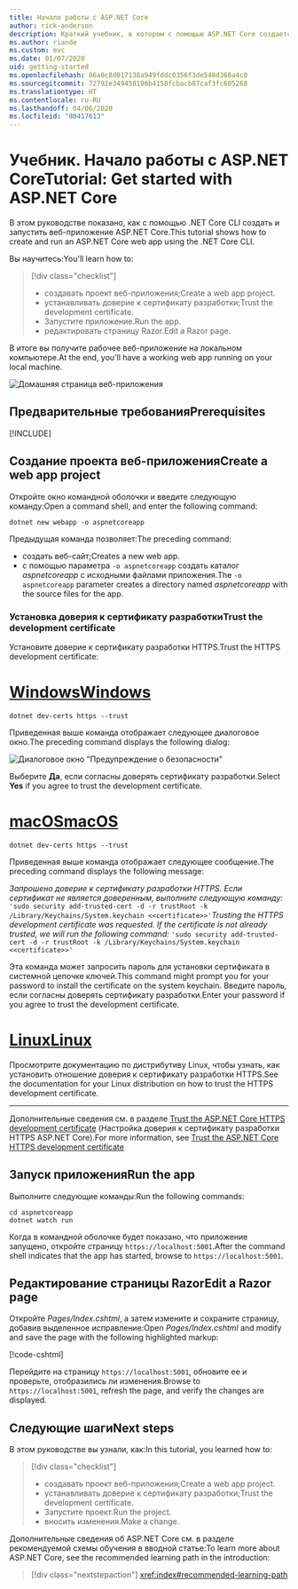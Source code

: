 ```yaml
---
title: Начало работы с ASP.NET Core
author: rick-anderson
description: Краткий учебник, в котором с помощью ASP.NET Core создается и запускается простое приложение Hello World.
ms.author: riande
ms.custom: mvc
ms.date: 01/07/2020
uid: getting-started
ms.openlocfilehash: 86a0c8d017138a949fddc0356f3de548d368a4c0
ms.sourcegitcommit: 72792e349458190b4158fcbacb87caf3fc605268
ms.translationtype: HT
ms.contentlocale: ru-RU
ms.lasthandoff: 04/06/2020
ms.locfileid: "80417613"
---
```

# <a name="tutorial-get-started-with-aspnet-core"></a><span data-ttu-id="971fc-103">Учебник. Начало работы с ASP.NET Core</span><span class="sxs-lookup"><span data-stu-id="971fc-103">Tutorial: Get started with ASP.NET Core</span></span>

<span data-ttu-id="971fc-104">В этом руководстве показано, как с помощью .NET Core CLI создать и запустить веб-приложение ASP.NET Core.</span><span class="sxs-lookup"><span data-stu-id="971fc-104">This tutorial shows how to create and run an ASP.NET Core web app using the .NET Core CLI.</span></span>

<span data-ttu-id="971fc-105">Вы научитесь:</span><span class="sxs-lookup"><span data-stu-id="971fc-105">You'll learn how to:</span></span>

> [!div class="checklist"]
> * <span data-ttu-id="971fc-106">создавать проект веб-приложения;</span><span class="sxs-lookup"><span data-stu-id="971fc-106">Create a web app project.</span></span>
> * <span data-ttu-id="971fc-107">устанавливать доверие к сертификату разработки;</span><span class="sxs-lookup"><span data-stu-id="971fc-107">Trust the development certificate.</span></span>
> * <span data-ttu-id="971fc-108">Запустите приложение.</span><span class="sxs-lookup"><span data-stu-id="971fc-108">Run the app.</span></span>
> * <span data-ttu-id="971fc-109">редактировать страницу Razor.</span><span class="sxs-lookup"><span data-stu-id="971fc-109">Edit a Razor page.</span></span>

<span data-ttu-id="971fc-110">В итоге вы получите рабочее веб-приложение на локальном компьютере.</span><span class="sxs-lookup"><span data-stu-id="971fc-110">At the end, you'll have a working web app running on your local machine.</span></span>

![Домашняя страница веб-приложения](_static/home-page.png)

## <a name="prerequisites"></a><span data-ttu-id="971fc-112">Предварительные требования</span><span class="sxs-lookup"><span data-stu-id="971fc-112">Prerequisites</span></span>

[!INCLUDE[](~/includes/3.1-SDK.md)]

## <a name="create-a-web-app-project"></a><span data-ttu-id="971fc-113">Создание проекта веб-приложения</span><span class="sxs-lookup"><span data-stu-id="971fc-113">Create a web app project</span></span>

<span data-ttu-id="971fc-114">Откройте окно командной оболочки и введите следующую команду:</span><span class="sxs-lookup"><span data-stu-id="971fc-114">Open a command shell, and enter the following command:</span></span>

```dotnetcli
dotnet new webapp -o aspnetcoreapp
```

<span data-ttu-id="971fc-115">Предыдущая команда позволяет:</span><span class="sxs-lookup"><span data-stu-id="971fc-115">The preceding command:</span></span>

* <span data-ttu-id="971fc-116">создать веб-сайт;</span><span class="sxs-lookup"><span data-stu-id="971fc-116">Creates a new web app.</span></span>  
* <span data-ttu-id="971fc-117">с помощью параметра `-o aspnetcoreapp` создать каталог *aspnetcoreapp* с исходными файлами приложения.</span><span class="sxs-lookup"><span data-stu-id="971fc-117">The `-o aspnetcoreapp` parameter creates a directory named *aspnetcoreapp* with the source files for the app.</span></span>

### <a name="trust-the-development-certificate"></a><span data-ttu-id="971fc-118">Установка доверия к сертификату разработки</span><span class="sxs-lookup"><span data-stu-id="971fc-118">Trust the development certificate</span></span>

<span data-ttu-id="971fc-119">Установите доверие к сертификату разработки HTTPS.</span><span class="sxs-lookup"><span data-stu-id="971fc-119">Trust the HTTPS development certificate:</span></span>

# <a name="windows"></a>[<span data-ttu-id="971fc-120">Windows</span><span class="sxs-lookup"><span data-stu-id="971fc-120">Windows</span></span>](#tab/windows)

```dotnetcli
dotnet dev-certs https --trust
```

<span data-ttu-id="971fc-121">Приведенная выше команда отображает следующее диалоговое окно.</span><span class="sxs-lookup"><span data-stu-id="971fc-121">The preceding command displays the following dialog:</span></span>

![Диалоговое окно "Предупреждение о безопасности"](~/getting-started/_static/cert.png)

<span data-ttu-id="971fc-123">Выберите **Да**, если согласны доверять сертификату разработки.</span><span class="sxs-lookup"><span data-stu-id="971fc-123">Select **Yes** if you agree to trust the development certificate.</span></span>

# <a name="macos"></a>[<span data-ttu-id="971fc-124">macOS</span><span class="sxs-lookup"><span data-stu-id="971fc-124">macOS</span></span>](#tab/macos)

```dotnetcli
dotnet dev-certs https --trust
```

<span data-ttu-id="971fc-125">Приведенная выше команда отображает следующее сообщение.</span><span class="sxs-lookup"><span data-stu-id="971fc-125">The preceding command displays the following message:</span></span>

<span data-ttu-id="971fc-126">*Запрошено доверие к сертификату разработки HTTPS. Если сертификат не является доверенным, выполните следующую команду:* `'sudo security add-trusted-cert -d -r trustRoot -k /Library/Keychains/System.keychain <<certificate>>'`</span><span class="sxs-lookup"><span data-stu-id="971fc-126">*Trusting the HTTPS development certificate was requested. If the certificate is not already trusted, we will run the following command:* `'sudo security add-trusted-cert -d -r trustRoot -k /Library/Keychains/System.keychain <<certificate>>'`</span></span>

<span data-ttu-id="971fc-127">Эта команда может запросить пароль для установки сертификата в системной цепочке ключей.</span><span class="sxs-lookup"><span data-stu-id="971fc-127">This command might prompt you for your password to install the certificate on the system keychain.</span></span> <span data-ttu-id="971fc-128">Введите пароль, если согласны доверять сертификату разработки.</span><span class="sxs-lookup"><span data-stu-id="971fc-128">Enter your password if you agree to trust the development certificate.</span></span>

# <a name="linux"></a>[<span data-ttu-id="971fc-129">Linux</span><span class="sxs-lookup"><span data-stu-id="971fc-129">Linux</span></span>](#tab/linux)

<span data-ttu-id="971fc-130">Просмотрите документацию по дистрибутиву Linux, чтобы узнать, как установить отношение доверия к сертификату разработки HTTPS.</span><span class="sxs-lookup"><span data-stu-id="971fc-130">See the documentation for your Linux distribution on how to trust the HTTPS development certificate.</span></span>

---

<span data-ttu-id="971fc-131">Дополнительные сведения см. в разделе [Trust the ASP.NET Core HTTPS development certificate](xref:security/enforcing-ssl#trust-the-aspnet-core-https-development-certificate-on-windows-and-macos) (Настройка доверия к сертификату разработки HTTPS ASP.NET Core).</span><span class="sxs-lookup"><span data-stu-id="971fc-131">For more information, see [Trust the ASP.NET Core HTTPS development certificate](xref:security/enforcing-ssl#trust-the-aspnet-core-https-development-certificate-on-windows-and-macos)</span></span>

## <a name="run-the-app"></a><span data-ttu-id="971fc-132">Запуск приложения</span><span class="sxs-lookup"><span data-stu-id="971fc-132">Run the app</span></span>

<span data-ttu-id="971fc-133">Выполните следующие команды:</span><span class="sxs-lookup"><span data-stu-id="971fc-133">Run the following commands:</span></span>

```dotnetcli
cd aspnetcoreapp
dotnet watch run
```

<span data-ttu-id="971fc-134">Когда в командной оболочке будет показано, что приложение запущено, откройте страницу `https://localhost:5001`.</span><span class="sxs-lookup"><span data-stu-id="971fc-134">After the command shell indicates that the app has started, browse to `https://localhost:5001`.</span></span>

## <a name="edit-a-razor-page"></a><span data-ttu-id="971fc-135">Редактирование страницы Razor</span><span class="sxs-lookup"><span data-stu-id="971fc-135">Edit a Razor page</span></span>

<span data-ttu-id="971fc-136">Откройте *Pages/Index.cshtml*, а затем измените и сохраните страницу, добавив выделенное исправление:</span><span class="sxs-lookup"><span data-stu-id="971fc-136">Open *Pages/Index.cshtml* and modify and save the page with the following highlighted markup:</span></span>

[!code-cshtml[](sample/index.cshtml?highlight=9)]

<span data-ttu-id="971fc-137">Перейдите на страницу `https://localhost:5001`, обновите ее и проверьте, отобразились ли изменения.</span><span class="sxs-lookup"><span data-stu-id="971fc-137">Browse to `https://localhost:5001`, refresh the page, and verify the changes are displayed.</span></span>

## <a name="next-steps"></a><span data-ttu-id="971fc-138">Следующие шаги</span><span class="sxs-lookup"><span data-stu-id="971fc-138">Next steps</span></span>

<span data-ttu-id="971fc-139">В этом руководстве вы узнали, как:</span><span class="sxs-lookup"><span data-stu-id="971fc-139">In this tutorial, you learned how to:</span></span>

> [!div class="checklist"]
> * <span data-ttu-id="971fc-140">создавать проект веб-приложения;</span><span class="sxs-lookup"><span data-stu-id="971fc-140">Create a web app project.</span></span>
> * <span data-ttu-id="971fc-141">устанавливать доверие к сертификату разработки;</span><span class="sxs-lookup"><span data-stu-id="971fc-141">Trust the development certificate.</span></span>
> * <span data-ttu-id="971fc-142">Запустите проект.</span><span class="sxs-lookup"><span data-stu-id="971fc-142">Run the project.</span></span>
> * <span data-ttu-id="971fc-143">вносить изменения.</span><span class="sxs-lookup"><span data-stu-id="971fc-143">Make a change.</span></span>

<span data-ttu-id="971fc-144">Дополнительные сведения об ASP.NET Core см. в разделе рекомендуемой схемы обучения в вводной статье:</span><span class="sxs-lookup"><span data-stu-id="971fc-144">To learn more about ASP.NET Core, see the recommended learning path in the introduction:</span></span>

> [!div class="nextstepaction"]
> <xref:index#recommended-learning-path>
